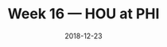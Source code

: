 ---
layout: game
title: Week 16 — HOU at PHI
season: 2018
game_id: 2018_16_HOU_PHI
week: 16
date: 2018-12-23
home_team: PHI
away_team: HOU
final_home: 
final_away: 
pbp_url: /assets/data/pbp/2018/2018_16_HOU_PHI.csv.gz
---